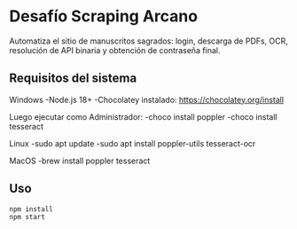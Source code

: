 # Desafío Scraping Arcano

Automatiza el sitio de manuscritos sagrados: login, descarga de PDFs,
OCR, resolución de API binaria y obtención de contraseña final.

## Requisitos del sistema

Windows
-Node.js 18+
-Chocolatey instalado: https://chocolatey.org/install

Luego ejecutar como Administrador:
-choco install poppler
-choco install tesseract

Linux
-sudo apt update
-sudo apt install poppler-utils tesseract-ocr

MacOS
-brew install poppler tesseract


## Uso

```bash
npm install
npm start